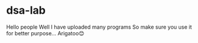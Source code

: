 # dsa-lab
Hello people
Well I have uploaded many programs
So make sure you use it for better purpose...
Arigatoo😊
